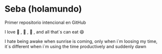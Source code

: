 # Seba (holamundo)
Primer repositorio intencional en GitHub

I love :pizza: , :hotdog: , :hamburger: , and all that`s can eat :smile: 

I hate being awake when sunrise is coming, only when i`m loosing my time, it´s different when i´m using the time productively and suddenly dawn
